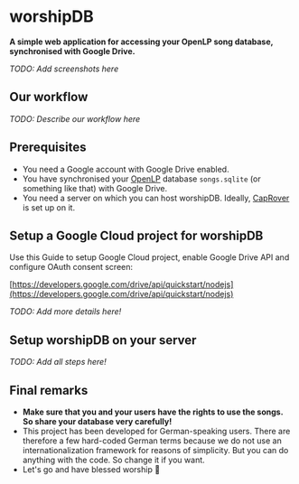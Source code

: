# worshipDB

**A simple web application for accessing your OpenLP song database, synchronised with Google Drive.**

_TODO: Add screenshots here_

## Our workflow

_TODO: Describe our workflow here_

## Prerequisites

* You need a Google account with Google Drive enabled.
* You have synchronised your [OpenLP](https://openlp.org/) database `songs.sqlite` (or something like that) with Google Drive.
* You need a server on which you can host worshipDB. Ideally, [CapRover](https://caprover.com/) is set up on it.

## Setup a Google Cloud project for worshipDB

Use this Guide to setup Google Cloud project, enable Google Drive API and configure OAuth consent screen:

[https://developers.google.com/drive/api/quickstart/nodejs](https://developers.google.com/drive/api/quickstart/nodejs)

_TODO: Add more details here!_

## Setup worshipDB on your server

_TODO: Add all steps here!_

## Final remarks

* **Make sure that you and your users have the rights to use the songs. So share your database very carefully!**
* This project has been developed for German-speaking users. There are therefore a few hard-coded German terms because we do not use an internationalization framework for reasons of simplicity. But you can do anything with the code. So change it if you want.
* Let's go and have blessed worship 🚀